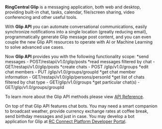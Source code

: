 **RingCentral Glip** is a messaging application, both web and desktop, providing built-in chat, tasks, calendar, file/screen sharing, video conferencing and other useful tools.

With **Glip API** you can automate conversational communications, easily synchronize notifications into a single location (greatly reducing email), programmatically generate Glip message post content, and you can even couple the new Glip API resources to operate with AI or Machine Learning to solve advanced use cases.

Now **Glip API** provides you with the following functionality scope:
*send messages  - POST/restapi/v1.0/glip/posts
*read messages filtered by chat  - GET/restapi/v1.0/glip/posts
*create chats - POST /glip/v1.0/groups
*edit chat members  - PUT /glip/v1.0/groups/groupId
*get chat member information - GET/restapi/v1.0/glip/persons/personId
*get list of chats filtered by chat type - GET/glip/v1.0/groups
*get particular chat(s) - GET/glip/v1.0/groups/groupId

To learn more about the Glip API methods please view [API Reference](https://developers.ringcentral.com/api-docs/latest/index.html).

On top of that Glip API features chat bots. You may need a smart companion to broadcast weather, provide currency exchange rates at coffee break, send birthday messages and just in case.
You may develop a bot application for Glip at [RC Connect Platform Developer Portal](https://developers.ringcentral.com/my-account.html#/applications).